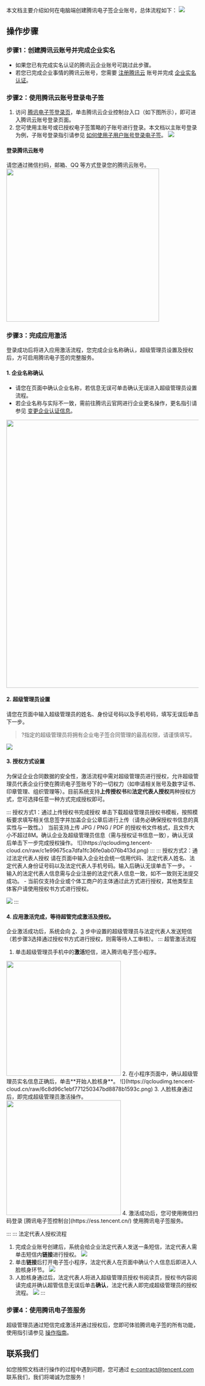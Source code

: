 本文档主要介绍如何在电脑端创建腾讯电子签企业账号，总体流程如下：
![](https://qcloudimg.tencent-cloud.cn/raw/b2050f761e008295b199846a7bc373ce.png)


## 操作步骤
### 步骤1：创建腾讯云账号并完成企业实名
- 如果您已有完成实名认证的腾讯云企业账号可跳过此步骤。
- 若您已完成企业事情的腾讯云账号，您需要 [注册腾讯云](https://cloud.tencent.com/document/product/378/17985) 账号并完成 [企业实名认证](https://cloud.tencent.com/document/product/378/10496)。

### 步骤2：使用腾讯云账号登录电子签
1. 访问 [腾讯电子签登录页](https://ess.tencent.cn/)，单击腾讯云企业控制台入口（如下图所示），即可进入腾讯云账号登录页面。
2. 您可使用主账号或已授权电子签策略的子账号进行登录。本文档以主账号登录为例，子账号登录指引请参见 [如何使用子用户账号登录电子签](https://cloud.tencent.com/document/product/1323/58484#Q13)。
![](https://main.qcloudimg.com/raw/a07f2987c2078de9dc7117ed5bbcbfef.png)

#### 登录腾讯云账号
请您通过微信扫码，邮箱、QQ 等方式登录您的腾讯云账号。
<img style="width:400px; max-width: inherit;" src="https://main.qcloudimg.com/raw/a5909ec0434eb06d6d1cf594a0a2ce8a.png" />



### 步骤3：完成应用激活
登录成功后将进入应用激活流程，您完成企业名称确认，超级管理员设置及授权后，方可启用腾讯电子签的完整服务。

#### 1. 企业名称确认
- 请您在页面中确认企业名称，若信息无误可单击确认无误进入超级管理员设置流程。
- 若企业名称与实际不一致，需前往腾讯云官网进行企业更名操作，更名指引请参见 [变更企业认证信息](https://cloud.tencent.com/document/product/378/43087)。
<img style="width:700px; max-width: inherit;" src="https://qcloudimg.tencent-cloud.cn/raw/1acc6be5bfd24d266c4195fd2194d41a.png" />


#### 2. 超级管理员设置[](id:smallStep2)
请您在页面中输入超级管理员的姓名、身份证号码以及手机号码，填写无误后单击下一步。
>?指定的超级管理员将拥有企业电子签合同管理的最高权限，请谨慎填写。

![](https://qcloudimg.tencent-cloud.cn/raw/00f1bb783db87e7f0746a58e69c73056.png)

#### 3. 授权方式设置[](id:smallStep3)
为保证企业合同数据的安全性，激活流程中需对超级管理员进行授权，允许超级管理员代表企业行使在腾讯电子签账号下的一切权力（如申请相关账号及数字证书、印章管理、组织管理等）。目前系统支持**上传授权书**和**法定代表人授权**两种授权方式，您可选择任意一种方式完成授权即可。

<dx-tabs>
::: 授权方式1：通过上传授权书完成授权
单击下载超级管理员授权书模板，按照模板要求填写相关信息签字并加盖企业公章后进行上传（请务必确保授权书信息的真实性与一致性。）
当前支持上传 JPG / PNG / PDF 的授权书文件格式，且文件大小不超过8M。确认企业及超级管理员信息（需与授权证书信息一致），确认无误后单击下一步完成授权操作。
![](https://qcloudimg.tencent-cloud.cn/raw/c1e99675ca7dfa1fc36fe0ab076b413d.png)
:::
::: 授权方式2：通过法定代表人授权
请在页面中输入企业社会统一信用代码、法定代表人姓名、法定代表人身份证号码以及法定代表人手机号码。输入后确认无误单击下一步。
<dx-alert infotype="explain" title="说明：">
- 输入的法定代表人信息需与企业注册的法定代表人信息一致，如不一致则无法提交成功。
- 当前仅支持企业或个体工商户的主体通过此方式进行授权，其他类型主体客户请使用授权书方式进行授权。
</dx-alert>

![](https://qcloudimg.tencent-cloud.cn/raw/50ace5dbf63b5d0b4900083c4f378831.png)
:::
</dx-tabs>

#### 4. 应用激活完成，等待超管完成激活及授权。
企业激活成功后，系统会向 [2](#smallStep2)、[3](#smallStep3) 步中设置的超级管理员与法定代表人发送短信（若步骤3选择通过授权书方式进行授权，则需等待人工审核）。
<dx-tabs>
::: 超管激活流程
1. 单击超级管理员手机中的**激活**短信，进入腾讯电子签小程序。
<img style="width:300px; max-width: inherit;" src="https://qcloudimg.tencent-cloud.cn/raw/499a86c296f5f1cd95e6fcf28ea58c0c.png" />
2. 在小程序页面中，确认超级管理员实名信息正确后，单击**开始人脸核身**。 
![](https://qcloudimg.tencent-cloud.cn/raw/6c8d96c1ebf771250347bd8878b1593c.png)
3. 人脸核身通过后，即完成超级管理员激活操作。
<img style="width:300px; max-width: inherit;" src="https://qcloudimg.tencent-cloud.cn/raw/47a103e4e5e7de6278e105414b4a7a69.png" />
4. 激活成功后，您可使用微信扫码登录 [腾讯电子签控制台](https://ess.tencent.cn/) 使用腾讯电子签服务。

:::
::: 法定代表人授权流程
1. 完成企业账号创建后，系统会给企业法定代表人发送一条短信，法定代表人需单击短信内**链接**进行授权。
![](https://qcloudimg.tencent-cloud.cn/raw/cae001ebac9659188092938f7198737d.png)
2. 单击**链接**后打开电子签小程序，法定代表人在页面中确认个人信息后即进入人脸核身环节。 
![](https://qcloudimg.tencent-cloud.cn/raw/46b6330a63a289b372b4524970c91489.png)
3. 人脸核身通过后，法定代表人将进入超级管理员授权书阅读页，授权书内容阅读完成并确认超管信息无误后单击**确认**，法定代表人即完成超级管理员的授权流程。 
![](https://qcloudimg.tencent-cloud.cn/raw/f2c942bc43807c55eba1c02fac929313.png)
:::
</dx-tabs>


### 步骤4：使用腾讯电子签服务
超级管理员通过短信完成激活并通过授权后，您即可体验腾讯电子签的所有功能，使用指引请参见 [操作指南](https://cloud.tencent.com/document/product/1323/58490)。

## 联系我们
如您按照文档进行操作的过程中遇到问题，您可通过 e-contract@tencent.com 联系我们，我们将竭诚为您服务！
